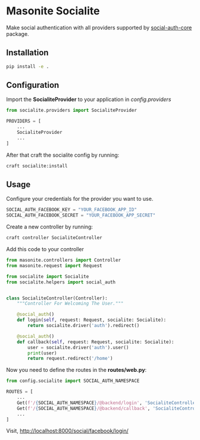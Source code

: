 # Masonite Socialite
Make social authentication with all providers supported by 
[social-auth-core](https://github.com/python-social-auth/social-core) package.

## Installation

```bash
pip install -e .
```

## Configuration
Import the **SocialiteProvider** to your application in *config.providers*

```python
from socialite.providers import SocialiteProvider

PROVIDERS = [
    ...
    SocialiteProvider
    ...
]
```

After that craft the socialite config by running:
```bash
craft socialite:install
```

## Usage
Configure your credentials for the provider you want to use.

```python
SOCIAL_AUTH_FACEBOOK_KEY = "YOUR_FACEBOOK_APP_ID"
SOCIAL_AUTH_FACEBOOK_SECRET = "YOUR_FACEBOOK_APP_SECRET"
```

Create a new controller by running:

```bash
craft controller SocialiteController
```

Add this code to your controller

```python
from masonite.controllers import Controller
from masonite.request import Request

from socialite import Socialite
from socialite.helpers import social_auth


class SocialiteController(Controller):
    """Controller For Welcoming The User."""

    @social_auth()
    def login(self, request: Request, socialite: Socialite):
        return socialite.driver('auth').redirect()

    @social_auth()
    def callback(self, request: Request, socialite: Socialite):
        user = socialite.driver('auth').user()
        print(user)
        return request.redirect('/home')
```

Now you need to define the routes in the **routes/web.py**:

```python
from config.socialite import SOCIAL_AUTH_NAMESPACE

ROUTES = [
    ...
    Get(f'/{SOCIAL_AUTH_NAMESPACE}/@backend/login', 'SocialiteController@login').name('social.login'),
    Get(f'/{SOCIAL_AUTH_NAMESPACE}/@backend/callback', 'SocialiteController@callback').name('social.callback'),
    ...
]
```

Visit, [http://localhost:8000/social/facebook/login/](http://localhost:8000/social/facebook/login/)
